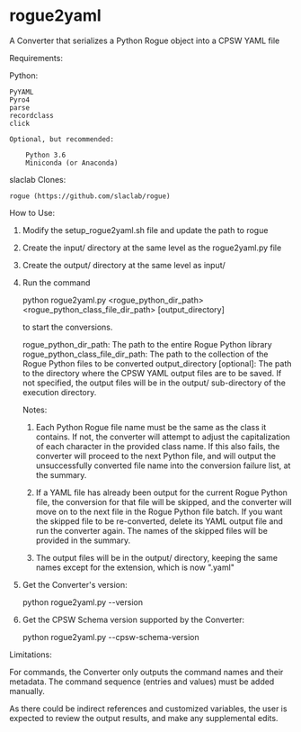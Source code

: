# rogue2yaml
A Converter that serializes a Python Rogue object into a CPSW YAML file

Requirements:

Python:

    PyYAML
    Pyro4
    parse
    recordclass
    click

    Optional, but recommended:

        Python 3.6
        Miniconda (or Anaconda)

slaclab Clones:

    rogue (https://github.com/slaclab/rogue)


How to Use:

1. Modify the setup_rogue2yaml.sh file and update the path to rogue
2. Create the input/ directory at the same level as the rogue2yaml.py file
3. Create the output/ directory at the same level as input/
4. Run the command

    python rogue2yaml.py <rogue_python_dir_path> <rogue_python_class_file_dir_path> [output_directory]

   to start the conversions.
   
   rogue_python_dir_path: The path to the entire Rogue Python library
   rogue_python_class_file_dir_path: The path to the collection of the Rogue Python files to be converted
   output_directory [optional]: The path to the directory where the CPSW YAML output files are to be saved. If not
   specified, the output files will be in the output/ sub-directory of the execution directory.
   
   Notes:
   
   1. Each Python Rogue file name must be the same as the class it contains. If not, the converter will attempt
      to adjust the capitalization of each character in the provided class name. If this also fails, the converter will
      proceed to the next Python file, and will output the unsuccessfully converted file name into the conversion failure
      list, at the summary.
   
   2. If a YAML file has already been output for the current Rogue Python file, the conversion for that file will be
      skipped, and the converter will move on to the next file in the Rogue Python file batch. If you want the skipped
      file to be re-converted, delete its YAML output file and run the converter again. The names of the skipped files
      will be provided in the summary.
      
   3. The output files will be in the output/ directory, keeping the same names except for the extension, which is now 
      ".yaml" 
    
5. Get the Converter's version:

    python rogue2yaml.py --version

6. Get the CPSW Schema version supported by the Converter:

    python rogue2yaml.py --cpsw-schema-version

Limitations:

For commands, the Converter only outputs the command names and their metadata. The command sequence (entries and
values) must be added manually.

As there could be indirect references and customized variables, the user is expected to review the output results,
and make any supplemental edits.
